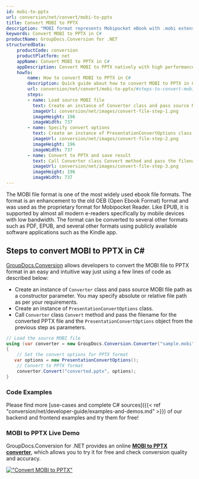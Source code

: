 ```yaml
---
id: mobi-to-pptx
url: conversion/net/convert/mobi-to-pptx
title: Convert MOBI to PPTX
description: "MOBI format represents Mobipocket eBook with .mobi extension. Learn how to convert MOBI to PPTX file programmatically in C# language using GroupDocs.Conversion for .NET library."
keywords: Convert MOBI to PPTX in C#
productName: GroupDocs.Conversion for .NET
structuredData:
    productCode: conversion
    productPlatform: net
    appName: Convert MOBI to PPTX in C#
    appDescription: Convert MOBI to PPTX natively with high performance using C# language and server side GroupDocs.Conversion for .NET APIs, without the use of any software like Microsoft or Open Office.
    howTo:
        name: How to convert MOBI to PPTX in C# 
        description: Quick guide about how to convert MOBI to PPTX in C# with high performance and accuracy.
        url: conversion/net/convert/mobi-to-pptx/#steps-to-convert-mobi-to-pptx-in-c
        steps:
        - name: Load source MOBI file 
          text: Create an instance of Converter class and pass source MOBI file path as a constructor parameter. You may specify absolute or relative file path as per your requirements. 
          imageUrl: conversion/net/images/convert-file-step-1.png
          imageHeight: 196
          imageWidth: 737
        - name: Specify convert options 
          text: Create an instance of PresentationConvertOptions class.
          imageUrl: conversion/net/images/convert-file-step-2.png
          imageHeight: 196
          imageWidth: 737
        - name: Convert to PPTX and save result 
          text: Call Converter class Convert method and pass the filename for the converted HTML file and the PresentationConvertOptions object from the previous step as parameters.
          imageUrl: conversion/net/images/convert-file-step-3.png
          imageHeight: 196
          imageWidth: 737
---
```


The MOBI file format is one of the most widely used ebook file formats. The format is an enhancement to the old OEB (Open Ebook Format) format and was used as the proprietary format for Mobipocket Reader. Like EPUB, it is supported by almost all modern e-readers specifically by mobile devices with low bandwidth. The format can be converted to several other formats such as PDF, EPUB, and several other formats using publicly available software applications such as the Kindle app.

## Steps to convert MOBI to PPTX in C#

[GroupDocs.Conversion](https://products.groupdocs.com/conversion/net) allows developers to convert the MOBI file to PPTX format in an easy and intuitive way just using a few lines of code as described below:

* Create an instance of `Converter` class and pass source MOBI file path as a constructor parameter. You may specify absolute or relative file path as per your requirements. 
* Create an instance of `PresentationConvertOptions` class.
* Call `Converter` class `Convert` method and pass the filename for the converted PPTX file and the `PresentationConvertOptions` object from the previous step as parameters.

```csharp
// Load the source MOBI file
using (var converter = new GroupDocs.Conversion.Converter("sample.mobi"))
{
    // Set the convert options for PPTX format
   var options = new PresentationConvertOptions();
    // Convert to PPTX format
    converter.Convert("converted.pptx", options);
}
```

### Code Examples

Please find more [use-cases and complete C# sources]({{< ref "conversion/net/developer-guide/examples-and-demos.md" >}}) of our backend and frontend examples and try them for free!

### MOBI to PPTX Live Demo

GroupDocs.Conversion for .NET provides an online [**MOBI to PPTX converter**](https://products.groupdocs.app/conversion/mobi-to-pptx), which allows you to try it for free and check conversion quality and accuracy.

[!["Convert MOBI to PPTX"](conversion/net/images/convert-to-pptx/convert-mobi-to-pptx.png)](https://products.groupdocs.app/conversion/mobi-to-pptx)